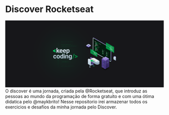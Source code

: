<h1>Discover Rocketseat</h1>
<img src="/media/imagens/imagem.png" alt="">
<br>
O discover é uma jornada, criada pela @Rocketseat, que introduz as pessoas ao mundo da programação de forma gratuito e com uma ótima didatica pelo @maykbrito!
Nesse repositorio irei armazenar todos os exercicios e desafios da minha jornada pelo Discover.
